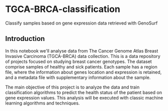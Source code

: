 # TGCA-BRCA-classification
Classify samples based on gene expression data retrieved with GenoSurf

## Introduction
In this notebook we'll analyse data from The Cancer Genome Atlas Breast Invasive Carcinoma (TGCA-BRCA) data collection. This is a data repository of projects focused on studying breast cancer genotypes. The dataset comprise samples of healthy and sick patients. Each sample has a region file, where the information about genes location and expression is retained, and a metadata file with supplementary information about the sample. 

The main objective of this project is to analyze the data and train classification algorithms to predict the health status of the patient based on gene expression values. This analysis will be executed with classic machine learning algorithms and techniques.

